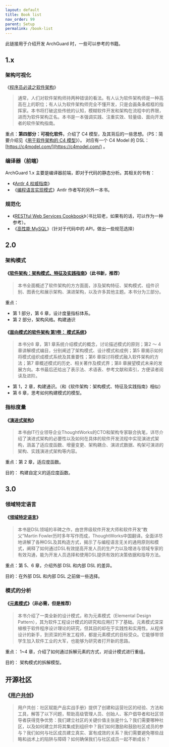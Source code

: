 ```yaml
---
layout: default
title: Book list
nav_order: 99
parent: Setup
permalink: /book-list
---
```


此链接用于介绍开发 ArchGuard 时，一些可以参考的书籍。

## 1.x

### 架构可视化

《[程序员必读之软件架构](https://book.douban.com/subject/26248182/)》

> 通常，人们对软件架构师持两种错误的看法。有人认为软件架构师是一种高高在上的职位；有人认为软件架构师完全不懂开发，只是会画条条框框的指挥家。本书将打破这些传统的认知，模糊软件开发和架构在流程中的界限，进而为软件架构正名。本书是一本强调实践、注重实效、轻量级、面向开发者的软件架构指南。

重点：**第四部分：可视化软件**。介绍了 C4 模型，及其背后的一些思想。（PS：简要介绍见《[用于软件架构的 C4 模型](https://www.infoq.cn/article/C4-architecture-model/)》）。 对应有一个 C4 Model 的 DSL： [https://c4model.com/](https://c4model.com/) 。

### 编译器（前端）

ArchGuard 1.x 主要是编译器前端，即对于代码的静态分析。其相关的书有：

- 《[Antlr 4 权威指南](https://book.douban.com/subject/27082372/)》
- 《[编程语言实现模式](https://book.douban.com/subject/10482195/)》Antlr 作者写的另外一本书。

### 规范化

- 《[RESTful Web Services Cookbook](https://book.douban.com/subject/6837645/)》（书比较老，如果有的话，可以作为一种参考）。
- 《[高性能 MySQL](https://book.douban.com/subject/23008813/)》（针对于代码中的 API，做出一些规范选择）

## 2.0

### 架构模式

#### 《[软件架构：架构模式、特征及实践指南](https://book.douban.com/subject/35487561/)》（此书新，推荐）

> 本书全面概述了软件架构的方方面面，涉及架构特征、架构模式、组件识别、图表化和展示架构、演进架构，以及许多其他主题。本书分为三部分。

重点：

- 第 1 部分，第 6 章，设计度量指标体系。
- 第 2 部分，架构风格。构建通识

#### 《[面向模式的软件架构 第1卷： 模式系统](https://book.douban.com/subject/25741382/)》

> 本书分8 章，第1 章系统介绍模式的概念，讨论描述模式的原则；第2 ～ 4 章讲解模式编目，分别阐述了架构模式、设计模式和成例；第5 章揭示如何将模式组织成模式系统及其重要性；第6 章探讨将模式融入软件架构的方法；第7 章概述模式的历史、相关著作及模式界；第8 章展望模式未来的发展方向。本书最后还给出了表示法、术语表、参考文献和索引，方便读者阅读及进阶。

- 第 1，2 章，构建通识。（和《软件架构：架构模式、特征及实践指南》相似）
- 第 6 章，思考如何构建模式的模型。

### 指标度量

#### 《[演进式架构](https://book.douban.com/subject/34793521/)》

> 本书由IT行业领导企业ThoughtWorks的CTO和架构专家联合执笔，详尽介绍了演进式架构的必要性以及如何在具体的软件开发流程中实现演进式架构，涵盖了适应度函数、增量变更、架构耦合、演进式数据、构架可演进的架构、实践演进式架构等内容。

重点：第 2 章，适应度函数。

目的： 构建自定义的适应度函数。

## 3.0

### 领域特定语言 

#### 《[领域特定语言](https://book.douban.com/subject/21964984/)》

> 本书是DSL领域的丰碑之作，由世界级软件开发大师和软件开发“教父”Martin Fowler历时多年写作而成，ThoughtWorks中国翻译。全面详尽地讲解了各种DSL及其构造方式，揭示了与编程语言无关的通用原则和模式，阐释了如何通过DSL有效提高开发人员的生产力以及增进与领域专家的有效沟通，能为开发人员选择和使用DSL提供有效的决策依据和指导方法。

重点：第 5、6 章，介绍外部 DSL 和内部 DSL 的差异。

目的：在外部 DSL 和内部 DSL 之前做一些选择。

### 模式的分析

#### 《[元素模式](https://book.douban.com/subject/25908396/)》（非必需，但是推荐）

> 本书介绍了一类全新的设计模式，称为元素模式（Elemental Design Pattern），其为软件工程设计模式的研究和应用打下了基础。元素模式深深植根于软件程序设计理论的研究，但其目的却在于实践性和实用性。从程序设计的新手，到资深的开发工程师，都是元素模式的目标受众。它能够带领学生加入软件工业的大军，也能够为研究者打开新的思路。

重点： 1~4 章，介绍了如何通过拆解元素的方式，对设计模式进行重组。

目的： 架构模式的拆解模型。

## 开源社区

### 《[用户共创](https://book.douban.com/subject/35531548/)》

> 用户共创：社区赋能产品实战手册》提供了创建和运营社区的经验、方法和工具，解答了以下问题，帮助高级管理人员、创始人、客户倡导者和社区领导者获得竞争优势：我们建立社区的关键价值主张是什么？我们需要哪种社区，以及如何建立并将其集成到组织中？我们如何激励和鼓励社区成员的参与？我们如何与社区成员建立真实、富有成效的关系？我们需要避免哪些战略和战术上的陷阱与障碍？如何确保我们与社区成员一起不断成长？
